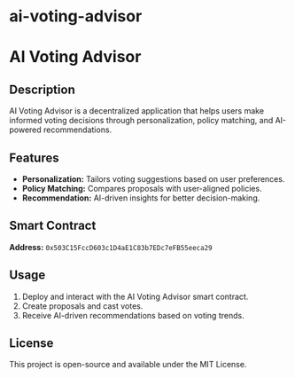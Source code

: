 # ai-voting-advisor
# AI Voting Advisor

## Description
AI Voting Advisor is a decentralized application that helps users make informed voting decisions through personalization, policy matching, and AI-powered recommendations.

## Features
- **Personalization:** Tailors voting suggestions based on user preferences.
- **Policy Matching:** Compares proposals with user-aligned policies.
- **Recommendation:** AI-driven insights for better decision-making.

## Smart Contract
**Address:** `0x503C15FccD603c1D4aE1C83b7EDc7eFB55eeca29`

## Usage
1. Deploy and interact with the AI Voting Advisor smart contract.
2. Create proposals and cast votes.
3. Receive AI-driven recommendations based on voting trends.

## License
This project is open-source and available under the MIT License.

